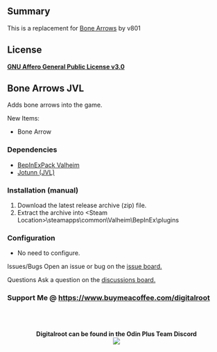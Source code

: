 ## Summary
This is a replacement for <a href="https://www.nexusmods.com/valheim/mods/609">Bone Arrows</a> by v801

## License
<a href="https://github.com/Digitalroot-Valheim/Digitalroot.Valheim.BoneArrowsJVL/blob/main/LICENSE">**GNU Affero General Public License v3.0**</a>

## Bone Arrows JVL
Adds bone arrows into the game.

New Items:
- Bone Arrow


### Dependencies
- <a href="https://valheim.thunderstore.io/package/denikson/BepInExPack_Valheim/"  target="_blank">BepInExPack Valheim</a>
- <a href="https://github.com/Valheim-Modding/Jotunn" target="_blank">Jotunn (JVL)</a>

### Installation (manual)
1. Download the latest release archive (zip) file.
1. Extract the archive into &lt;Steam Location&gt;\steamapps\common\Valheim\BepInEx\plugins

### Configuration 
- No need to configure.

Issues/Bugs
Open an issue or bug on the <a href="https://github.com/Digitalroot-Valheim/Digitalroot.Valheim.BoneArrowsJVL/issues" target="_blank">issue board﻿﻿.</a>

Questions
Ask a question on the <a href="https://github.com/Digitalroot-Valheim/Digitalroot.Valheim.BoneArrowsJVL/discussions" target="_blank">discussions board﻿﻿.</a>

### Support Me @ https://www.buymeacoffee.com/digitalroot


<br /><br />

<p align="center">
<b>Digitalroot can be found in the Odin Plus Team Discord</b><br />
  <a href="https://discord.gg/BHbTumqG7U" target="_blank"><img src="https://digitalroot.net/img/odinplusdisc.png"></a>
</p>
